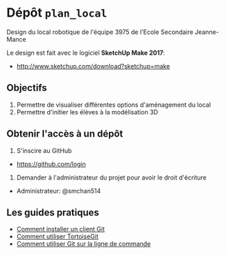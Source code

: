 # Dépôt `plan_local`

Design du local robotique de l'équipe 3975 de l'Ecole Secondaire Jeanne-Mance

Le design est fait avec le logiciel __SketchUp Make 2017__:
  * http://www.sketchup.com/download?sketchup=make

## Objectifs

1. Permettre de visualiser différentes options d'aménagement du local
2. Permettre d'initier les élèves à la modélisation 3D

## Obtenir l'accès à un dépôt

1. S'inscire au GitHub
  * https://github.com/login
1. Demander à l'administrateur du projet pour avoir le droit d'écriture
  * Administrateur: @smchan514

## Les guides pratiques

* [Comment installer un client Git](https://github.com/Robotique-3975-ESJM/plan_local/wiki#Client_Git)
* [Comment utiliser TortoiseGit](https://github.com/Robotique-3975-ESJM/plan_local/wiki#utiliser_git_avec_tortoisegit)
* [Comment utiliser Git sur la ligne de commande](https://github.com/Robotique-3975-ESJM/plan_local/wiki#Utiliser_Git_sur_la_ligne_de_commande)
